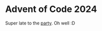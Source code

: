 Advent of Code 2024
==========================================================================

Super late to the [party](https://adventofcode.com/2024/). Oh well :D
